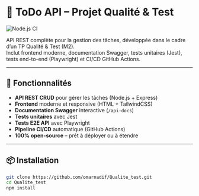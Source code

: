 # 📝 ToDo API – Projet Qualité & Test

![Node.js CI](https://github.com/omarnadif/Qualite_test/actions/workflows/ci.yml/badge.svg)

API REST complète pour la gestion des tâches, développée dans le cadre d’un TP Qualité & Test (M2).  
Inclut frontend moderne, documentation Swagger, tests unitaires (Jest), tests end-to-end (Playwright) et CI/CD GitHub Actions.

---

## 🚀 Fonctionnalités

- **API REST CRUD** pour gérer les tâches (Node.js + Express)
- **Frontend** moderne et responsive (HTML + TailwindCSS)
- **Documentation Swagger** interactive (`/api-docs`)
- **Tests unitaires** avec Jest
- **Tests E2E API** avec Playwright
- **Pipeline CI/CD** automatique (GitHub Actions)
- **100% open-source** – prêt à déployer ou à étendre

---

## 📦 Installation

```bash
git clone https://github.com/omarnadif/Qualite_test.git
cd Qualite_test
npm install
